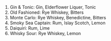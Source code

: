1. Gin & Tonic: Gin, Elderflower Liquer, Tonic
2. Old Fashioned: Rye Whiskey, Bitters
3. Monte Carlo: Rye Whiskey, Benedictine, Bitters
4. Smoky Sea Captain: Rum, Islay Scotch, Lemon
5. Daiquiri: Rum, Lime
6. Whisky Sour: Rye Whiskey, Lemon